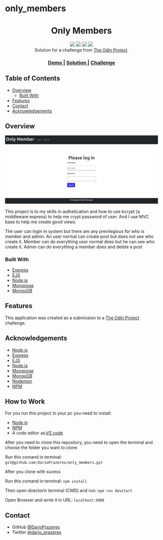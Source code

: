 # only_members

<!-- Please update value in the {}  -->

<h1 align="center">Only Members</h1>
<div align='center'>
   <img src='https://img.shields.io/github/issues/DarioPrazeres/only_members'> <img src='https://img.shields.io/github/forks/DarioPrazeres/only_members'> <img        src='https://img.shields.io/github/stars/DarioPrazeres/only_members'> <img src='https://img.shields.io/github/license/DarioPrazeres/only_members'>
</div>

<div align="center">
   Solution for a challenge from  <a href="theodinproject.com" target="_blank">The Odin Project</a>.
</div>

<div align="center">
  <h3>
    <a href="https://pacific-earth-71667.herokuapp.com/">
      Demo
    </a>
    <span> | </span>
    <a href="//github.com/DarioPrazeres/only_members
">
      Solution
    </a>
    <span> | </span>
    <a href="https://theodinproject.com">
      Challenge
    </a>
  </h3>
</div>

<!-- TABLE OF CONTENTS -->

## Table of Contents

- [Overview](#overview)
  - [Built With](#built-with)
- [Features](#features)
- [Contact](#contact)
- [Acknowledgements](#acknowledgements)

<!-- OVERVIEW -->

## Overview

<img src='https://github.com/DarioPrazeres/only_members/blob/main/public/images/Banner.png'>

<p>This project is to my skills in authetication and how to use bcrypt (a middleware express) to help me crypt password of user. And I use MVC base to help me create good views</p>
<p>The user can login in system but there are any previlegious for who is member and admin. An user normal can create post but does not see who create it. Member can do everything user normal does but he can see who create it. Admin can do everything a member does and delete a post</p>

### Built With

<!-- This section should list any major frameworks that you built your project using. Here are a few examples.-->

- [Express](https://expressjs.com/)
- [EJS](https://ejs.co/)
- [Node.js](https://nodejs.org/) 
- [Mongoose](https://mongoosejs.com/)
- [MongoDB](https://mongodb.com/)


## Features

<!-- List the features of your application or follow the template. Don't share the figma file here :) -->

This application was created as a submission to a [The Odin Project](https://theodinproject.com) challenge. 


## Acknowledgements

<!-- This section should list any articles or add-ons/plugins that helps you to complete the project. This is optional but it will help you in the future. For exmpale -->

- [Node.js](https://nodejs.org/)
- [Express](https://expressjs.com/)
- [EJS](https://ejs.co/)
- [Node.js](https://nodejs.org/) 
- [Mongoose](https://mongoosejs.com/)
- [MongoDB](https://mongodb.com/)
- [Nodemon](https://nodemon.io/)
- [NPM](https://npmjs.com/)

## How to Work

<p>For you run this project in your pc you need to install:</p>

- [Node.js](https://nodejs.org/) 
- [NPM](https://npmjs.com/)
- A code editor as:[VS code](https://code.visualstudio.com/)

<p>After you need to clone this repository, you need to open the terminal and choose the folder you want to clone</p>
<p>Run this comand in terminal: <code>git@github.com:DarioPrazeres/only_members.git</code></p>
<p>After you clone with sucess</p>
<p>Run this comand in terminal: <code>npm install</code></p>
<p>Then open directorin terminal (CMD) and run: <code>npm run devstart</code></p>
<p>Open Browser and write it in URL: <code>localhost:3000</code></p>

## Contact

- GitHub [@DarioPrazeres](https://github.com/DarioPrazeres})
- Twitter [@dario_prazeres](https://twitter.com/dario_prazeres)

